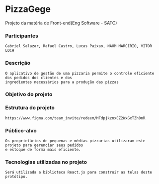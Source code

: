 # PizzaGege
Projeto da matéria de Front-end(Eng Software - SATC)

### Participantes
    Gabriel Salazar, Rafael Castro, Lucas Paixao, NAUM MARCIRIO, VITOR LOCH

### Descrição
    O aplicativo de gestão de uma pizzaria permite o controle eficiente dos pedidos dos clientes e dos 
    ingredientes necessários para a produção das pizzas

### Objetivo do projeto 
    

### Estrutura do projeto
    https://www.figma.com/team_invite/redeem/MFdpjkznxCZ2WxGxTZh0nR

### Público-alvo
    Os proprietários de pequenas e médias pizzarias utilizaram este projeto para gerenciar seus pedidos 
    e estoque de forma mais eficiente.

### Tecnologias utilizadas no projeto
    Será utilizada a biblioteca React.js para construir as telas deste protótipo.
